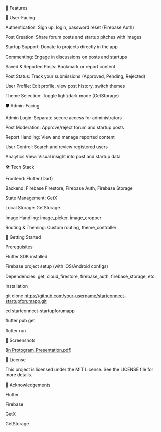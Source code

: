 📱 Features

👤 User-Facing

Authentication: Sign up, login, password reset (Firebase Auth)

Post Creation: Share forum posts and startup pitches with images

Startup Support: Donate to projects directly in the app

Commenting: Engage in discussions on posts and startups

Saved & Reported Posts: Bookmark or report content

Post Status: Track your submissions (Approved, Pending, Rejected)

User Profile: Edit profile, view post history, switch themes

Theme Selection: Toggle light/dark mode (GetStorage)

🛡️ Admin-Facing

Admin Login: Separate secure access for administrators

Post Moderation: Approve/reject forum and startup posts

Report Handling: View and manage reported content

User Control: Search and review registered users

Analytics View: Visual insight into post and startup data

🛠️ Tech Stack

Frontend: Flutter (Dart)

Backend: Firebase Firestore, Firebase Auth, Firebase Storage

State Management: GetX

Local Storage: GetStorage

Image Handling: image_picker, image_cropper

Routing & Theming: Custom routing, theme_controller

🚀 Getting Started

Prerequisites

Flutter SDK installed

Firebase project setup (with iOS/Android configs)

Dependencies: get, cloud_firestore, firebase_auth, firebase_storage, etc.

Installation

git clone https://github.com/your-username/startconnect-startupforumapp.git

cd startconnect-startupforumapp

flutter pub get

flutter run

📸 Screenshots

([In Protogram_Presentation.pdf](https://www.canva.com/design/DAGhtS3XLow/iaIWjFUuNAB7wCB5Jtw39g/view?utm_content=DAGhtS3XLow&utm_campaign=designshare&utm_medium=link2&utm_source=uniquelinks&utlId=h731a914847))

📄 License

This project is licensed under the MIT License. See the LICENSE file for more details.

🙌 Acknowledgements

Flutter

Firebase

GetX

GetStorage
